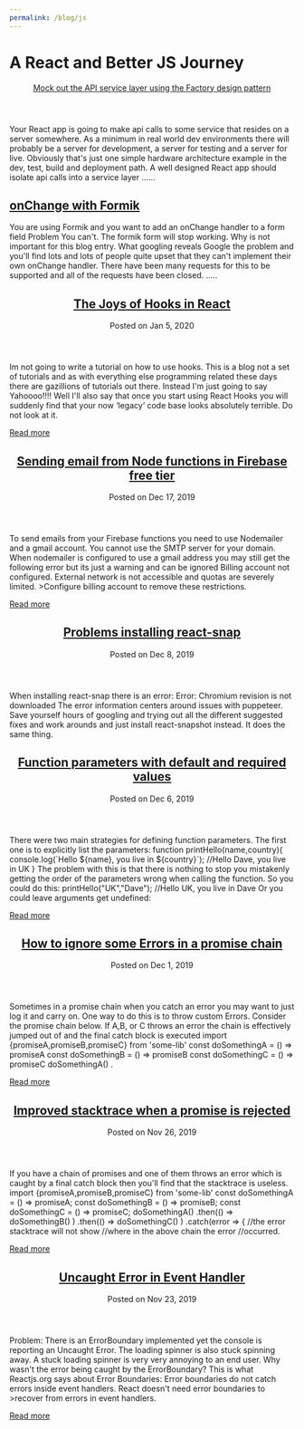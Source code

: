 ```yaml
---
permalink: /blog/js
---
```

    
  
#  A React and Better JS Journey
 
 <article>
<header><a href="/blog/js/mock-out-api-service-layer-using-the-factory-design-pattern">
Mock out the API service layer using the Factory design pattern</a></header>
    
Your React app is going to make api calls to some service that resides on a server somewhere. As a minimum in real world dev environments there will probably be a server for development, a server for testing and a server for live. Obviously that's just one simple hardware architecture example in the dev, test, build and deployment path.
A well designed React app should isolate api calls into a service layer ......
</article>
  
  


  
    
  
## [onChange with Formik](/blog/js/formik)
   
You are using Formik and you want to add an onChange handler to a form field
Problem You can't. The formik form will stop working. Why is not important for this blog entry.
What googling reveals Google the problem and you'll find lots and lots of people quite upset that they can't implement their own onChange handler. There have been many requests for this to be supported and all of the requests have been closed. .....
  



  
    
  <article class="c-article p-list-article">
  <header>
    <h2 class="c-title c-article__title"><a href="/blog/js/hooks-in-react/">The Joys of Hooks in React</a></h2>
    <p class="c-article__meta">
      Posted on
      <time datetime="2020-01-05T00:00:00Z">
        Jan 5, 2020
      </time>
    </p>
  </header>
  <div class="c-article__summary">
    Im not going to write a tutorial on how to use hooks. This is a blog not a set of tutorials and as with everything else programming related these days there are gazillions of tutorials out there.
Instead I'm just going to say Yahoooo!!!!
Well I'll also say that once you start using React Hooks you will suddenly find that your now &lsquo;legacy&rsquo; code base looks absolutely terrible.
Do not look at it.
  </div>
  
  <a href="/blog/js/hooks-in-react/" class="c-article__btn p-list-article__btn">Read more</a>
  
</article>


  
    
  <article class="c-article p-list-article">
  <header>
    <h2 class="c-title c-article__title"><a href="/blog/js/firebase-nodemailer-free-account/">Sending email from Node functions in Firebase free tier</a></h2>
    <p class="c-article__meta">
      Posted on
      <time datetime="2019-12-17T00:00:00Z">
        Dec 17, 2019
      </time>
    </p>
  </header>
  <div class="c-article__summary">
    To send emails from your Firebase functions you need to use Nodemailer and a gmail account. You cannot use the SMTP server for your domain.
When nodemailer is configured to use a gmail address you may still get the following error but its just a warning and can be ignored
 Billing account not configured. External network is not accessible and quotas are severely limited. &gt;Configure billing account to remove these restrictions.
  </div>
  
  <a href="/blog/js/firebase-nodemailer-free-account/" class="c-article__btn p-list-article__btn">Read more</a>
  
</article>


  
    
  <article class="c-article p-list-article">
  <header>
    <h2 class="c-title c-article__title"><a href="/blog/js/problems-installing-react-snap/">Problems installing react-snap</a></h2>
    <p class="c-article__meta">
      Posted on
      <time datetime="2019-12-08T00:00:00Z">
        Dec 8, 2019
      </time>
    </p>
  </header>
  <div class="c-article__summary">
    When installing react-snap there is an error:
Error: Chromium revision is not downloaded
The error information centers around issues with puppeteer.
Save yourself hours of googling and trying out all the different suggested fixes and work arounds and just install react-snapshot instead. It does the same thing.
  </div>
  
</article>


  
    
  <article class="c-article p-list-article">
  <header>
    <h2 class="c-title c-article__title"><a href="/blog/js/function-parameters-with-default-and-required-values-/">Function parameters with default and required values</a></h2>
    <p class="c-article__meta">
      Posted on
      <time datetime="2019-12-06T00:00:00Z">
        Dec 6, 2019
      </time>
    </p>
  </header>
  <div class="c-article__summary">
    There were two main strategies for defining function parameters.
The first one is to explicitly list the parameters:
function printHello(name,country){ console.log(`Hello ${name}, you live in ${country}`); //Hello Dave, you live in UK } The problem with this is that there is nothing to stop you mistakenly getting the order of the parameters wrong when calling the function. So you could do this:
printHello(&#34;UK&#34;,&#34;Dave&#34;); //Hello UK, you live in Dave Or you could leave arguments get undefined:
  </div>
  
  <a href="/blog/js/function-parameters-with-default-and-required-values-/" class="c-article__btn p-list-article__btn">Read more</a>
  
</article>


  
    
  <article class="c-article p-list-article">
  <header>
    <h2 class="c-title c-article__title"><a href="/blog/js/promise-chain-ignore-some-errors/">How to ignore some Errors in a promise chain</a></h2>
    <p class="c-article__meta">
      Posted on
      <time datetime="2019-12-01T00:00:00Z">
        Dec 1, 2019
      </time>
    </p>
  </header>
  <div class="c-article__summary">
    Sometimes in a promise chain when you catch an error you may want to just log it and carry on. One way to do this is to throw custom Errors.
Consider the promise chain below. If A,B, or C throws an error the chain is effectively jumped out of and the final catch block is executed
import {promiseA,promiseB,promiseC} from &#39;some-lib&#39; const doSomethingA = () =&gt; promiseA const doSomethingB = () =&gt; promiseB const doSomethingC = () =&gt; promiseC doSomethingA() .
  </div>
  
  <a href="/blog/js/promise-chain-ignore-some-errors/" class="c-article__btn p-list-article__btn">Read more</a>
  
</article>


  
    
  <article class="c-article p-list-article">
  <header>
    <h2 class="c-title c-article__title"><a href="/blog/js/promise-stacktrace/">Improved stacktrace when a promise is rejected</a></h2>
    <p class="c-article__meta">
      Posted on
      <time datetime="2019-11-26T00:00:00Z">
        Nov 26, 2019
      </time>
    </p>
  </header>
  <div class="c-article__summary">
    If you have a chain of promises and one of them throws an error which is caught by a final catch block then you'll find that the stacktrace is useless.
import {promiseA,promiseB,promiseC} from &#39;some-lib&#39; const doSomethingA = () =&gt; promiseA; const doSomethingB = () =&gt; promiseB; const doSomethingC = () =&gt; promiseC; doSomethingA() .then(() =&gt; doSomethingB() ) .then(() =&gt; doSomethingC() ) .catch(error =&gt; { //the error stacktrace will not show  //where in the above chain the error  //occurred.
  </div>
  
  <a href="/blog/js/promise-stacktrace/" class="c-article__btn p-list-article__btn">Read more</a>
  
</article>


  
    
  <article class="c-article p-list-article">
  <header>
    <h2 class="c-title c-article__title"><a href="/blog/js/uncaught-error-in-event-handler/">Uncaught Error in Event Handler</a></h2>
    <p class="c-article__meta">
      Posted on
      <time datetime="2019-11-23T00:00:00Z">
        Nov 23, 2019
      </time>
    </p>
  </header>
  <div class="c-article__summary">
    Problem: There is an ErrorBoundary implemented yet the console is reporting an Uncaught Error. The loading spinner is also stuck spinning away. A stuck loading spinner is very very annoying to an end user.
Why wasn't the error being caught by the ErrorBoundary?
This is what Reactjs.org says about Error Boundaries:
 Error boundaries do not catch errors inside event handlers. React doesn't need error boundaries to &gt;recover from errors in event handlers.
  </div>
  
  <a href="/blog/js/uncaught-error-in-event-handler/" class="c-article__btn p-list-article__btn">Read more</a>
  
</article>



